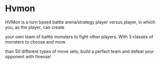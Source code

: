 # Hvmon
HVMon is a turn based battle arena/strategy player versus player, in which you, as the player, can create

your own team of battle monsters to fight other players. With 3 classes of monsters to choose and more 

than 50 different types of move sets, build a perfect team and defeat your opponent with finesse!

